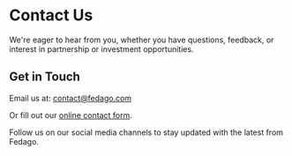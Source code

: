 # Contact Us

We're eager to hear from you, whether you have questions, feedback, or interest in partnership or investment opportunities.

## Get in Touch

Email us at: contact@fedago.com

Or fill out our [online contact form](#).

Follow us on our social media channels to stay updated with the latest from Fedago.

